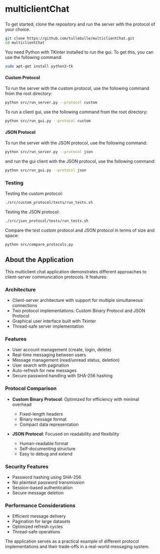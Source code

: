# multiclientChat


#####
To get started, clone the repository and run the server with the protocol of your choice.

```bash
git clone https://github.com/tullebulle/multiclientChat.git
cd multiclientChat
```

You need Python with TKinter installed to run the gui. To get this, you can use the following command:

```bash
sudo apt-get install python3-tk
```


#### Custom Protocol
To run the server with the custom protocol, use the following command from the root directory:

```bash
python src/run_server.py --protocol custom
```

To run a client gui, use the following command from the root directory:

```bash
python src/run_gui.py --protocol custom
```


#### JSON Protocol

To run the server with the JSON protocol, use the following command:

```bash
python src/run_server.py --protocol json
```
and run the gui client with the JSON protocol, use the following command:
```bash
python src/run_gui.py --protocol json
```




### Testing
Testing the custom protocol:
```bash
./src/custom_protocol/tests/run_tests.sh
```

Testing the JSON protocol:
```bash
./src/json_protocol/tests/run_tests.sh
```

Compare the test custom protocol and JSON protocol in terms of size and space:
```bash
python src/compare_protocols.py
```

## About the Application

This multiclient chat application demonstrates different approaches to client-server communication protocols. It features:

### Architecture
- Client-server architecture with support for multiple simultaneous connections
- Two protocol implementations: Custom Binary Protocol and JSON Protocol
- Graphical user interface built with Tkinter
- Thread-safe server implementation

### Features
- User account management (create, login, delete)
- Real-time messaging between users
- Message management (read/unread status, deletion)
- User search with pagination
- Auto-refresh for new messages
- Secure password handling with SHA-256 hashing

### Protocol Comparison
- **Custom Binary Protocol**: Optimized for efficiency with minimal overhead
  - Fixed-length headers
  - Binary message format
  - Compact data representation
  
- **JSON Protocol**: Focused on readability and flexibility
  - Human-readable format
  - Self-documenting structure
  - Easy to debug and extend

### Security Features
- Password hashing using SHA-256
- No plaintext password transmission
- Session-based authentication
- Secure message deletion

### Performance Considerations
- Efficient message delivery
- Pagination for large datasets
- Optimized refresh cycles
- Thread-safe operations

The application serves as a practical example of different protocol implementations and their trade-offs in a real-world messaging system.